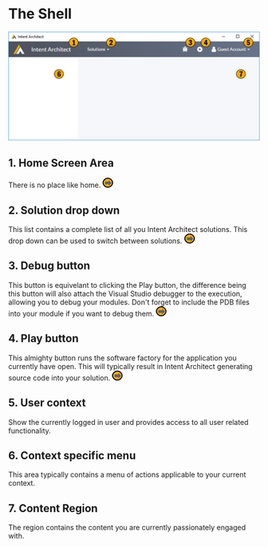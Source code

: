 # The Shell

![Image of the Shell](../../images/UserManual/Shell.png)

## 1. Home Screen Area
There is no place like home.  [![Navigates to Home Screen](../../images/navigate.png "Navigates to Home Screen")](HomeScreen.md)

## 2. Solution drop down
This list contains a complete list of all you Intent Architect solutions. This drop down can be used to switch between solutions.  [![Navigates to Solution Screen](../../images/navigate.png "Navigates to Solution Screen")](SolutionScreen.md)

## 3. Debug button
This button is equivelant to clicking the Play button, the difference being this button will also attach the Visual Studio debugger to the execution, allowing you to debug your modules. Don't forget to include the PDB files into your module if you want to debug them. [![Executes Software Factory](../../images/navigate.png "Run the Software Factory")](SoftwareFactoryExecution.md)

## 4. Play button
This almighty button runs the software factory for the application you currently have open. This will typically result in Intent Architect generating source code into your solution. [![Executes Software Factory](../../images/navigate.png "Run the Software Factory")](SoftwareFactoryExecution.md)

## 5. User context
Show the currently logged in user and provides access to all user related functionality.

## 6. Context specific menu
This area typically contains a menu of actions applicable to your current context. 

## 7. Content Region
The region contains the content you are currently passionately engaged with.